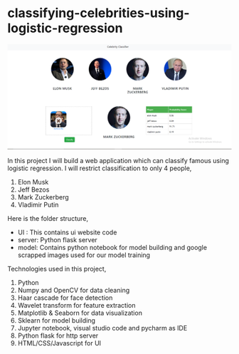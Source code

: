 # classifying-celebrities-using-logistic-regression



![](UI_snapshot.png)

In this project I will build a web application which can classify famous using logistic regression. I will restrict classification to only 4 people,
1) Elon Musk
2) Jeff Bezos
3) Mark Zuckerberg
4) Vladimir Putin

Here is the folder structure,
* UI : This contains ui website code 
* server: Python flask server
* model: Contains python notebook for model building and google scrapped images used for our model training

Technologies used in this project,
1. Python
2. Numpy and OpenCV for data cleaning
3. Haar cascade for face detection
4. Wavelet transform for feature extraction
5. Matplotlib & Seaborn for data visualization
6. Sklearn for model building
7. Jupyter notebook, visual studio code and pycharm as IDE
8. Python flask for http server
9. HTML/CSS/Javascript for UI


